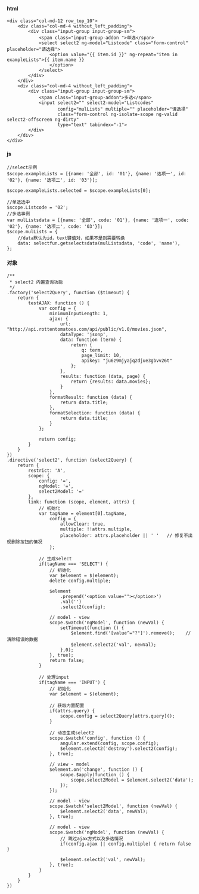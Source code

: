 #### html
    <div class="col-md-12 row_top_10">
        <div class="col-md-4 without_left_padding">
            <div class="input-group input-group-sm">
                <span class="input-group-addon ">单选</span>
                <select select2 ng-model="Listcode" class="form-control" placeholder="请选择">
                    <option value="{{ item.id }}" ng-repeat="item in exampleLists">{{ item.name }}
                    </option>
                </select>
            </div>
        </div>
        <div class="col-md-4 without_left_padding">
            <div class="input-group input-group-sm">
                <span class="input-group-addon">多选</span>
                <input select2="" select2-model="Listcodes"
                       config="mulLists" multiple="" placeholder="请选择"
                       class="form-control ng-isolate-scope ng-valid select2-offscreen ng-dirty"
                       type="text" tabindex="-1">
            </div>
        </div>
    </div>
#### js
    //select示例
    $scope.exampleLists = [{name: '全部', id: '01'}, {name: '选项一', id: '02'}, {name: '选项二', id: '03'}];

    $scope.exampleLists.selected = $scope.exampleLists[0];

    //单选选中
    $scope.Listcode = '02';
    //多选事例
    var mulListsdata = [{name: '全部', code: '01'}, {name: '选项一', code: '02'}, {name: '选项二', code: '03'}];
    $scope.mulLists = {
        //data默认为id，text键值对，如果不是则需要转换
        data: selectfun.getselectsdata(mulListsdata, 'code', 'name'),
    };
#### 对象
    /**
     * select2 内置查询功能
     */
    .factory('select2Query', function ($timeout) {
        return {
            testAJAX: function () {
                var config = {
                    minimumInputLength: 1,
                    ajax: {
                        url: "http://api.rottentomatoes.com/api/public/v1.0/movies.json",
                        dataType: 'jsonp',
                        data: function (term) {
                            return {
                                q: term,
                                page_limit: 10,
                                apikey: "ju6z9mjyajq2djue3gbvv26t"
                            };
                        },
                        results: function (data, page) {
                            return {results: data.movies};
                        }
                    },
                    formatResult: function (data) {
                        return data.title;
                    },
                    formatSelection: function (data) {
                        return data.title;
                    }
                };

                return config;
            }
        }
    })
    .directive('select2', function (select2Query) {
        return {
            restrict: 'A',
            scope: {
                config: '=',
                ngModel: '=',
                select2Model: '='
            },
            link: function (scope, element, attrs) {
                // 初始化
                var tagName = element[0].tagName,
                    config = {
                        allowClear: true,
                        multiple: !!attrs.multiple,
                        placeholder: attrs.placeholder || ' '   // 修复不出现删除按钮的情况
                    };

                // 生成select
                if(tagName === 'SELECT') {
                    // 初始化
                    var $element = $(element);
                    delete config.multiple;

                    $element
                        .prepend('<option value=""></option>')
                        .val('')
                        .select2(config);

                    // model - view
                    scope.$watch('ngModel', function (newVal) {
                        setTimeout(function () {
                            $element.find('[value^="?"]').remove();    // 清除错误的数据
                            $element.select2('val', newVal);
                        },0);
                    }, true);
                    return false;
                }

                // 处理input
                if(tagName === 'INPUT') {
                    // 初始化
                    var $element = $(element);

                    // 获取内置配置
                    if(attrs.query) {
                        scope.config = select2Query[attrs.query]();
                    }

                    // 动态生成select2
                    scope.$watch('config', function () {
                        angular.extend(config, scope.config);
                        $element.select2('destroy').select2(config);
                    }, true);

                    // view - model
                    $element.on('change', function () {
                        scope.$apply(function () {
                            scope.select2Model = $element.select2('data');
                        });
                    });

                    // model - view
                    scope.$watch('select2Model', function (newVal) {
                        $element.select2('data', newVal);
                    }, true);

                    // model - view
                    scope.$watch('ngModel', function (newVal) {
                        // 跳过ajax方式以及多选情况
                        if(config.ajax || config.multiple) { return false }

                        $element.select2('val', newVal);
                    }, true);
                }
            }
        }
    })